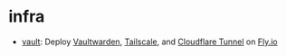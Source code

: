 # infra

- [vault]: Deploy [Vaultwarden], [Tailscale], and [Cloudflare Tunnel] on [Fly.io]

[vault]: ./vault/README.md
[Vaultwarden]: https://github.com/dani-garcia/vaultwarden
[Tailscale]: https://tailscale.com
[Cloudflare Tunnel]: https://developers.cloudflare.com/cloudflare-one/connections/connect-networks/
[Fly.io]: https://fly.io
